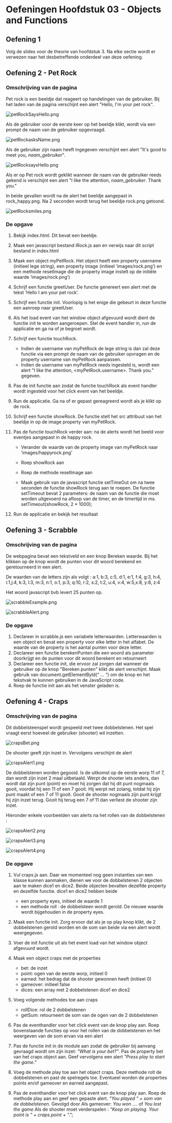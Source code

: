 # Oefeningen Hoofdstuk 03 - Objects and Functions

## Oefening 1
Volg de slides voor de theorie van hoofdstuk 3. Na elke sectie wordt er verwezen naar het desbetreffende onderdeel van deze oefening.

## Oefening 2 - Pet Rock
### Omschrijving van de pagina
Pet rock is een beeldje dat reageert op handelingen van de gebruiker. 
Bij het laden van de pagina verschijnt een alert "Hello, I'm your pet rock". 

![petRockSaysHello.png](images/petRock_index.png "pet rock says hello")

Als de gebruiker voor de eerste keer op het beeldje klikt, wordt via een prompt de naam van de gebruiker opgevraagd.

![petRockasksName.png](images/petRock_askName.png "pet rock asks yours name")

Als de gebruiker zijn naam heeft ingegeven verschijnt een alert "It's good to meet you, *naam_gebruiker*".

![petRocksaysHello.png](images/petRock_niceToMeet.png "pet rock says nice to meet")

Als er op Pet rock wordt geklikt wanneer de naam van de gebruiker reeds gekend is verschijnt een alert "I like the attention, *naam_gebruiker*. Thank you."

In beide gevallen wordt na de alert het beeldje aangepast in rock_happy.png. Na 2 seconden wordt terug het beeldje rock.png getoond. 

![petRocksmiles.png](images/petRock_smile.png "pet rock smiles")

### De opgave
1. Bekijk index.html. Dit bevat een beeldje.
2. Maak een javascript bestand iRock.js aan en verwijs naar dit script bestand in index.html
3. Maak een object myPetRock. Het object heeft een property username (initieel lege string), een property image (initieel ‘images/rock.png’) en een methode resetImage die de property image instelt op de initiële waarde ‘images/rock.png’)

4. Schrijf een functie greetUser. De functie genereert een alert met de tekst ‘Hello I am your pet rock’.

5. Schrijf een functie init. Voorlopig is het enige die gebeurt in deze functie een aanroep naar greetUser.

6. Als het load event van het window object afgevuurd wordt dient de functie init te worden aangeroepen. Stel de event handler in, run de applicatie en ga na of je begroet wordt.

7.	Schrijf een functie touchRock. 

     * Indien de username van myPetRock de lege string is dan zal deze functie via een prompt de naam van de gebruiker opvragen en de property username van myPetRock aanpassen. 
     * Indien de username van myPetRock reeds ingesteld is, wordt een alert "I like the attention, <myPetRock.username>. Thank you." gegeven. 

8.	Pas de init functie aan zodat de functie touchRock als event handler wordt ingesteld voor het click event van het beeldje.

9.	Run de applicatie. Ga na of er gepast gereagreerd wordt als je klikt op de rock.

10.	Schrijf een functie showRock. De functie stelt het src attribuut van het beeldje in op de image property van myPetRock.

11.	Pas de functie touchRock verder aan: na de alerts wordt het beeld voor eventjes aangepast in de happy rock.

    * Verander de waarde van de property image van myPetRock naar ‘images/happyrock.png’

    * Roep showRock aan

    * Roep de methode resetImage aan

    * Maak gebruik van de javascript functie setTimeOut om na twee seconden de functie showRock terug aan te roepen. De functie setTimeout bevat 2 parameters: de naam van de functie die moet worden uitgevoerd na afloop van de timer, en de timertijd in ms. setTimeout(showRock, 2 * 1000);

12.	Run de applicatie en bekijk het resultaat

## Oefening 3 - Scrabble
### Omschrijving van de pagina
De webpagina bevat een tekstveld en een knop Bereken waarde. Bij het klikken op de knop wordt de punten voor dit  woord berekend en geretourneerd in een alert. 

De waarden van de letters zijn als volgt :
a:1, b:3, c:5, d:1, e:1, f:4, g:3, h:4, i:1,j:4, k:3, l:3, m:3, n:1, o:1, p:3, q:10, r:2, s:2, t:2, u:4, v:4, w:5,x:8, y:8, z:4

Het woord javascript bvb levert 25 punten op.

![scrabbleExample.png](images/scrabble_vbJavascript.png "Voorbeeld Javascript")

![scrabbleAlert.png](images/scrabble_alertJavascript.png "Alert Javascript")

### De opgave
1. Declareer in scrabble.js een variabele letterwaarden. Letterwaarden is een object  en bevat een property voor elke letter in het alfabet. De waarde van de property is het aantal punten voor deze letter.
2. Declareer een functie berekenPunten die een woord als parameter doorkrijgt en de punten voor dit woord berekent en retourneert
3. Declareer een functie init, die ervoor zal zorgen dat wanneer de gebruiker op de knop "Bereken punten" klikt de alert verschijnt. Maak gebruik van document.getElementById(“ … “) om de knop en het tekstvak te kunnen gebruiken in de JavaScript code.  
4. Roep de functie init aan als het venster geladen is.


## Oefening 4 - Craps
### Omschrijving van de pagina
Dit  dobbelsteenspel wordt gespeeld met twee dobbelstenen. Het spel vraagt eerst hoeveel de gebruiker (shooter) wil inzetten. 

![crapsBet.png](images/craps_askBet.png "Ask bet")

De shooter geeft zijn inzet in. Vervolgens verschijnt de alert

![crapsAlert1.png](images/craps_alert1.png "Alert 1")

De dobbelstenen worden gegooid. Is de uitkomst op de eerste worp 11 of 7, dan wordt zijn inzet 2 maal uitbetaald. Werpt de shooter iets anders,  dan wordt dat zijn punt (point) en moet hij zorgen dat hij dit punt nogmaals gooit, voordat hij een 11 of een 7 gooit. Hij werpt net zolang, totdat hij zijn punt maakt of een 7 of 11 gooit. Gooit de shooter  nogmaals zijn punt krijgt hij zijn inzet terug. Gooit hij terug een 7 of 11 dan verliest de shooter zijn inzet. 

Hieronder enkele voorbeelden van alerts na het rollen van de dobbelstenen :

![crapsAlert2.png](images/craps_alert2.png "Alert 2")

![crapsAlert3.png](images/craps_alert3.png "Alert 3")

![crapsAlert4.png](images/craps_alert4.png "Alert 4")

### De opgave
1. Vul craps.js aan. Daar we momenteel nog geen instanties van een klasse kunnen aanmaken, dienen we voor de dobbelstenen 2 objecten aan te maken dice1 en dice2. Beide objecten bevatten dezelfde property en dezelfde functie. dice1 en dice2 hebben beide
    - een property eyes, initieel de waarde 1
    - een methode roll : de dobbelsteen wordt gerold. De nieuwe waarde wordt bijgehouden in de property eyes.
    
2.	Maak een  functie init. Zorg ervoor dat als je op play knop klikt, de 2 dobbelstenen gerold worden en de som van beide via een alert wordt weergegeven. 

3.	Voer de init functie uit als het event load van het window object afgevuurd wordt.

4.	Maak een object craps met de properties
    - bet: de inzet
    - point: ogen van de eerste worp, initieel 0
    - earned: het bedrag dat de shooter gewonnen heeft (initieel 0)
    - gameover: initieel false
    - dices: een array met 2 dobbelstenen dice1 en dice2


5.	Voeg volgende methodes toe aan craps 
    - rollDice: rol de 2 dobbelstenen
    - getSum: retourneert de som van de ogen van de 2 dobbelstenen

6.	Pas de eventhandler voor het click event van de knop play aan. Roep bovenstaande functies op voor het rollen van de dobbelstenen en het weergeven van de som ervan via een alert

7.	Pas de functie init in de module aan zodat de gebruiker bij aanvang gevraagd wordt om zijn inzet: *"What is your bet?"*. Pas de property bet van het craps object aan. Geef vervolgens een alert *"Press play to start the game."*

8.	Voeg de methode play toe aan het object craps. Deze methode rolt de dobbelstenen en past de spelregels toe. Eventueel worden de properties points en/of  gameover en earned aangepast.

9.	Pas de eventhandler voor het click event van de knop play aan. Roep de methode play aan en geef een gepaste alert.
	*"You played " + som van de dobbelstenen.*
Gevolgd door
    Als gameover: *You won ....* of *You lost the game*
    Als de shooter moet verderspelen : *"Keep on playing. Your point is " + craps.point + ".";*



